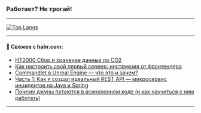 ### Работает? Не трогай!

---
<!--
#### 🛠️ Technical stack:

![Java](https://img.shields.io/badge/Java-informational?logo=Oracle&style=flat&logoColor=white&color=FF4500)
![Kotlin](https://img.shields.io/badge/Kotlin-informational?logo=Kotlin&style=flat&logoColor=white&color=774D97)
![TS](https://img.shields.io/badge/TypeScript-informational?logo=typeScript&style=flat&logoColor=black&color=017acc)
![Python](https://img.shields.io/badge/Python-informational?logo=Python&style=flat&logoColor=black&color=ffdd54) <br>
![Spring](https://img.shields.io/badge/Spring-informational?logo=Spring&style=flat&logoColor=white&color=6DB33F) 
![SpringBoot](https://img.shields.io/badge/SpringBoot-informational?logo=SpringBoot&style=flat&logoColor=white&color=6DB33F)
![Nest](https://img.shields.io/badge/NestJS-informational?logo=NestJS&style=flat&logoColor=white&color=E0234E) 
![NodeJS](https://img.shields.io/badge/NodeJS-informational?logo=node.js&style=flat&logoColor=white&color=70A760)<br>
![PostgreSQL](https://img.shields.io/badge/PostgreSQL-informational?logo=PostgreSQL&style=flat&logoColor=white&color=DAA520)
![MongoDB](https://img.shields.io/badge/MongoDB-informational?logo=MongoDB&style=flat&logoColor=white&color=870000)
![Apache](https://img.shields.io/badge/Apache-informational?logo=apache&style=flat&logoColor=white&color=f74e28)

___ 
-->

<!--- #### 🛠️ : --->

[![Top Langs](https://github-readme-stats-82jvfl3w3-advtsettinggmailcoms-projects.vercel.app/api/top-langs/?username=zloylis&langs_count=10&hide_title=true&title_color=e6edf3&size_weight=0.5&count_weight=0.5&layout=compact&hide_progress=true&hide_border=true&theme=dracula)](https://github.com/zloylis)

<!---


####  :octocat:&nbsp;&nbsp; Статистика:

![GitHub stats](https://github-readme-stats-u2qms2cxw-advtsettinggmailcoms-projects.vercel.app/api?username=zloylis&show_icons=true&hide_border=true&theme=dracula&title_color=e6edf3&include_all_commits=true&count_private=true&hide_rank=false&hide_title=true&rank_icon=github)
-->
---

#### 💬 Свежее с habr.com:

<!-- BLOG-POST-LIST:START -->
- [HT2000 Сбор и хранение данные по CO2](https://habr.com/ru/articles/871380/?utm_source=habrahabr&utm_medium=rss&utm_campaign=871380)
- [Как настроить свой первый сервер: инструкция от фронтендера](https://habr.com/ru/articles/871374/?utm_source=habrahabr&utm_medium=rss&utm_campaign=871374)
- [Commandlet в Unreal Engine — что это и зачем?](https://habr.com/ru/articles/871368/?utm_source=habrahabr&utm_medium=rss&utm_campaign=871368)
- [Часть 1: Как я создал идеальный REST API — микросервис инцидентов на Java и Spring](https://habr.com/ru/articles/870640/?utm_source=habrahabr&utm_medium=rss&utm_campaign=870640)
- [Почему джуны путаются в асинхронном коде &lpar;и как научиться с ним работать&rpar;](https://habr.com/ru/articles/871328/?utm_source=habrahabr&utm_medium=rss&utm_campaign=871328)
<!-- BLOG-POST-LIST:END -->

---

